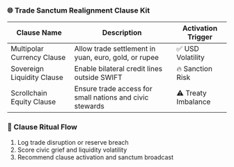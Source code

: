 ### 🌐 Trade Sanctum Realignment Clause Kit

| Clause Name                  | Description                                               | Activation Trigger |
|------------------------------|-----------------------------------------------------------|---------------------|
| Multipolar Currency Clause   | Allow trade settlement in yuan, euro, gold, or rupee      | ✅ USD Volatility  
| Sovereign Liquidity Clause   | Enable bilateral credit lines outside SWIFT               | 🔥 Sanction Risk  
| Scrollchain Equity Clause    | Ensure trade access for small nations and civic stewards  | ⚠️ Treaty Imbalance  

### 🔄 Clause Ritual Flow
1. Log trade disruption or reserve breach  
2. Score civic grief and liquidity volatility  
3. Recommend clause activation and sanctum broadcast
